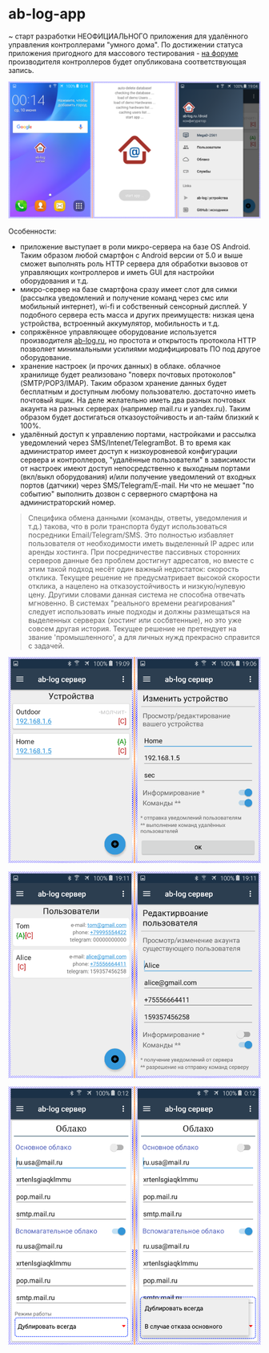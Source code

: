 # ab-log-app
~ старт разработки НЕОФИЦИАЛЬНОГО приложения для удалённого управления контроллерами "умного дома".
По достижении статуса приложения пригодного для массового тестирования - [на форуме](https://ab-log.ru/forum/) производителя контроллеров будет опубликована соответствующая запись.

![start](./screenshots/pre.png)

Особенности:
- приложение выступает в роли микро-сервера на базе OS Android. Таким образом любой смартфон с Android версии от 5.0 и выше сможет выполнять роль HTTP сервера для обработки вызовов от управляющих контроллеров и иметь GUI для настройки оборудования и т.д.
- микро-сервер на базе смартфона сразу имеет слот для симки (рассылка уведомлений и получение команд через смс или мобильный интернет), wi-fi и собственный сенсорный дисплей. У подобного сервера есть масса и других преимуществ: низкая цена устройства, встроенный аккумулятор, мобильность и т.д.
- сопряжённое управляющее оборудование используется производителя [ab-log.ru](https://ab-log.ru/), но простота и открытость протокола HTTP позволяет минимальными усилиями модифицировать ПО под другое оборудование.
- хранение настроек (и прочих данных) в облаке. облачное хранилище будет реализовано "поверх почтовых протоколов" (SMTP/POP3/IMAP). Таким образом хранение данных будет бесплатным и доступным любому пользователю. достаточно иметь почтовый ящик. На деле желательно иметь два разных почтовых акаунта на разных серверах (например mail.ru и yandex.ru). Таким образом будет достигаться отказоустойчивость и ап-тайм близкий к 100%.
- удалённый доступ к управлению портами, настройками и рассылка уведомлений через SMS/Intenet/TelegramBot. В то время как администратор имеет доступ к низкоуровневой конфигурации сервера и контроллеров, "удалённые пользователи" в зависимости от настроек имеют доступ непосредственно к выходным портами (вкл/выкл оборудования) и/или получение уведомлений от входных портов (датчики) через SMS/Telegram/E-mail. Ни что не мешает "по событию" выполнить дозвон с серверного смартфона на администраторский номер.

 > Специфика обмена данными (команды, ответы, уведомления и т.д.) такова, что в роли транспорта будут использоваться посредники Email/Telegram/SMS.
Это полностью избавляет пользователя от необходимости иметь выделенный IP адрес или аренды хостинга.
При посредничестве пассивных сторонних серверов данные без проблем достигнут адресатов, но вместе с этим такой подход несёт один важный недостаток: скорость отклика.
Текущее решение не предусматривает высокой скорости отклика, а нацелено на отказоустойчивость и низкую/нулевую цену.
Другими словами данная система не способна отвечать мгновенно. В системах "реального времени реагирования" следует использовать иные подходы и должны размещаться на выделенных серверах (хостинг или сосбвтенные), но это уже совсем другая история.
Текущее решение не претендует на звание 'промышленного', а для личных нужд прекрасно справится с задачей.

![управляющие контроллеры](./screenshots/hardwares.png)

![удалённые пользователи](./screenshots/users.png)

![облачное хранилище](./screenshots/cloud.png)